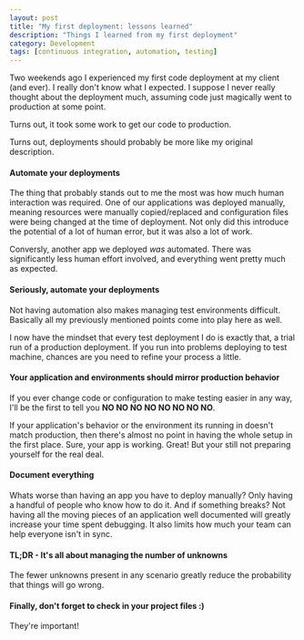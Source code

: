 ```yaml
---
layout: post
title: "My first deployment: lessons learned"
description: "Things I learned from my first deployment"
category: Development
tags: [continuous integration, automation, testing]
---
```


Two weekends ago I experienced my first code deployment at my client (and ever). I really don't know what I expected. I suppose I never really thought about the deployment much, assuming code just magically went to production at some point.

Turns out, it took some work to get our code to production.

Turns out, deployments should probably be more like my original description.

#### Automate your deployments

The thing that probably stands out to me the most was how much human interaction was required. One of our applications was deployed manually, meaning resources were manually copied/replaced and configuration files were being changed at the time of deployment. Not only did this introduce the potential of a lot of human error, but it was also a lot of work.

Conversly, another app we deployed *was* automated. There was significantly less human effort involved, and everything went pretty much as expected.

#### Seriously, automate your deployments

Not having automation also makes managing test environments difficult. Basically all my previously mentioned points come into play here as well. 

I now have the mindset that every test deployment I do is exactly that, a trial run of a production deployment. If you run into problems deploying to test machine, chances are you need to refine your process a little.

#### Your application and environments should mirror production behavior

If you ever change code or configuration to make testing easier in any way, I'll be the first to tell you **NO NO NO NO NO NO NO NO**.

If your application's behavior or the environment its running in doesn't match production, then there's almost no point in having the whole setup in the first place. Sure, your app is working. Great! But your still not preparing yourself for the real deal.

#### Document everything

Whats worse than having an app you have to deploy manually? Only having a handful of people who know how to do it. And if something breaks? Not having all the moving pieces of an application well documented will greatly increase your time spent debugging. It also limits how much your team can help everyone isn't in sync.

#### TL;DR - It's all about managing the number of unknowns

The fewer unknowns present in any scenario greatly reduce the probability that things will go wrong.

#### Finally, don't forget to check in your project files :)

They're important!
